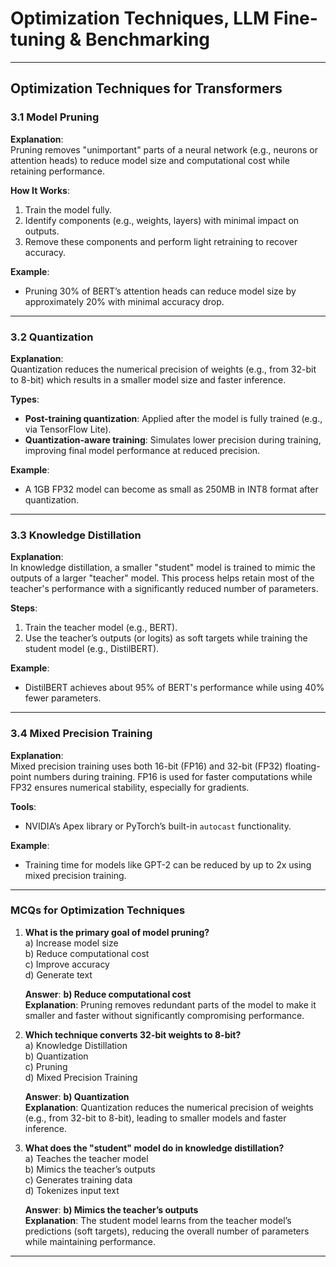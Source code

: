 # Optimization Techniques, LLM Fine-tuning & Benchmarking

---

##  Optimization Techniques for Transformers

### 3.1 Model Pruning

**Explanation**:  
Pruning removes "unimportant" parts of a neural network (e.g., neurons or attention heads) to reduce model size and computational cost while retaining performance.

**How It Works**:  
1. Train the model fully.  
2. Identify components (e.g., weights, layers) with minimal impact on outputs.  
3. Remove these components and perform light retraining to recover accuracy.

**Example**:  
- Pruning 30% of BERT’s attention heads can reduce model size by approximately 20% with minimal accuracy drop.

---

### 3.2 Quantization

**Explanation**:  
Quantization reduces the numerical precision of weights (e.g., from 32-bit to 8-bit) which results in a smaller model size and faster inference.

**Types**:  
- **Post-training quantization**: Applied after the model is fully trained (e.g., via TensorFlow Lite).  
- **Quantization-aware training**: Simulates lower precision during training, improving final model performance at reduced precision.

**Example**:  
- A 1GB FP32 model can become as small as 250MB in INT8 format after quantization.

---

### 3.3 Knowledge Distillation

**Explanation**:  
In knowledge distillation, a smaller "student" model is trained to mimic the outputs of a larger "teacher" model. This process helps retain most of the teacher's performance with a significantly reduced number of parameters.

**Steps**:  
1. Train the teacher model (e.g., BERT).  
2. Use the teacher’s outputs (or logits) as soft targets while training the student model (e.g., DistilBERT).

**Example**:  
- DistilBERT achieves about 95% of BERT's performance while using 40% fewer parameters.

---

### 3.4 Mixed Precision Training

**Explanation**:  
Mixed precision training uses both 16-bit (FP16) and 32-bit (FP32) floating-point numbers during training. FP16 is used for faster computations while FP32 ensures numerical stability, especially for gradients.

**Tools**:  
- NVIDIA’s Apex library or PyTorch’s built-in `autocast` functionality.

**Example**:  
- Training time for models like GPT-2 can be reduced by up to 2x using mixed precision training.

---

### MCQs for Optimization Techniques

1. **What is the primary goal of model pruning?**  
   a) Increase model size  
   b) Reduce computational cost  
   c) Improve accuracy  
   d) Generate text  

   **Answer**: **b) Reduce computational cost**  
   **Explanation**: Pruning removes redundant parts of the model to make it smaller and faster without significantly compromising performance.

2. **Which technique converts 32-bit weights to 8-bit?**  
   a) Knowledge Distillation  
   b) Quantization  
   c) Pruning  
   d) Mixed Precision Training  

   **Answer**: **b) Quantization**  
   **Explanation**: Quantization reduces the numerical precision of weights (e.g., from 32-bit to 8-bit), leading to smaller models and faster inference.

3. **What does the "student" model do in knowledge distillation?**  
   a) Teaches the teacher model  
   b) Mimics the teacher’s outputs  
   c) Generates training data  
   d) Tokenizes input text  

   **Answer**: **b) Mimics the teacher’s outputs**  
   **Explanation**: The student model learns from the teacher model’s predictions (soft targets), reducing the overall number of parameters while maintaining performance.

---
